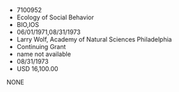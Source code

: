 * 7100952
* Ecology of Social Behavior
* BIO,IOS
* 06/01/1971,08/31/1973
* Larry Wolf, Academy of Natural Sciences Philadelphia
* Continuing Grant
*   name not available
* 08/31/1973
* USD 16,100.00

NONE